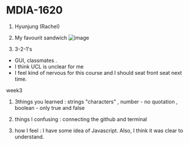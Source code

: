 # MDIA-1620

1. Hyunjung (Rachel)

2. My favourit sandwich
   ![image](https://github.com/user-attachments/assets/72d37cdd-099c-4a9b-a60b-4f2e78432333)

3. 3-2-1's

- GUI, classmates .
- I think UCL is unclear for me
- I feel kind of nervous for this course and I should seat front seat next time.

week3

1. 3things you learned : strings "characters" , number - no quotation , boolean - only true and false
   
2. things I confusing : connecting the github and terminal

3. how I feel : I have some idea of Javascript. Also, I think it was clear to understand.

